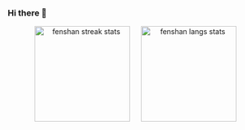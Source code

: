 ### Hi there 👋

<p align="center"><span>
 <a href="https://github.com/sergioserrano3"><img height="188em" src="https://github-readme-streak-stats.herokuapp.com/?user=sergioserrano3&theme=radical" alt="fenshan streak stats"/></a>
 &emsp;
 <a href="https://github.com/sergioserrano3"><img height="188em" src="https://github-readme-stats.vercel.app/api/top-langs/?username=sergioserrano3&layout=compact&theme=radical&langs_count=10" alt="fenshan langs stats"/></a>
</span></p>
<!--
**sergioserrano3/sergioserrano3** is a ✨ _special_ ✨ repository because its `README.md` (this file) appears on your GitHub profile.


Here are some ideas to get you started:

- 🔭 I’m currently working on ...
- 🌱 I’m currently learning ...
- 👯 I’m looking to collaborate on ...
- 🤔 I’m looking for help with ...
- 💬 Ask me about ...
- 📫 How to reach me: ...
- 😄 Pronouns: ...
- ⚡ Fun fact: ...
-->
